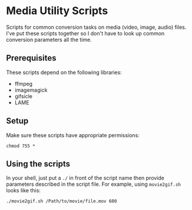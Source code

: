 # Media Utility Scripts

Scripts for common conversion tasks on media (video, image, audio) files. I've put these scripts together so I don't have to look up common conversion parameters all the time.

## Prerequisites

These scripts depend on the following libraries:

* ffmpeg
* imagemagick
* gifsicle
* LAME

## Setup

Make sure these scripts have appropriate permissions:

`chmod 755 *`

## Using the scripts

In your shell, just put a `./` in front of the script name then provide parameters described in the script file. For example, using `movie2gif.sh` looks like this:

`./movie2gif.sh /Path/to/movie/file.mov 600`
